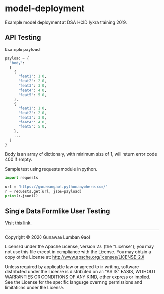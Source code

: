 # model-deployment
Example model deployment at DSA HCID Iykra training 2019.

## API Testing
Example payload

```python
payload = {
  "body":
  [
    {
      "feat1": 1.0,
      "feat2": 2.0,
      "feat3": 3.0,
      "feat4": 4.0,
      "feat5": 5.0,
    },
    {
      "feat1": 1.0,
      "feat2": 2.0,
      "feat3": 3.0,
      "feat4": 4.0,
      "feat5": 5.0,
    },
    ...
  ]
}
```

Body is an array of dictionary, with minimum size of 1, will return error code 400 if empty. 

Sample test using requests module in python.

```python
import requests

url = "https://gunawangaol.pythonanywhere.com/"
r = requests.get(url, json=payload)
print(r.json())
```

## Single Data Formlike User Testing
Visit [this link](https://arc-rendezvous.github.io/model-deployment/).

<hr>

Copyright &copy; 2020 Gunawan Lumban Gaol

Licensed under the Apache License, Version 2.0 (the "License"); you may not use this file except in compliance with the License. You may obtain a copy of the License at: http://www.apache.org/licenses/LICENSE-2.0

Unless required by applicable law or agreed to in writing, software distributed under the License is distributed on an "AS IS" BASIS, WITHOUT WARRANTIES OR CONDITIONS OF ANY KIND, either express or implied. See the License for the specific language overning permissions and limitations under the License.
